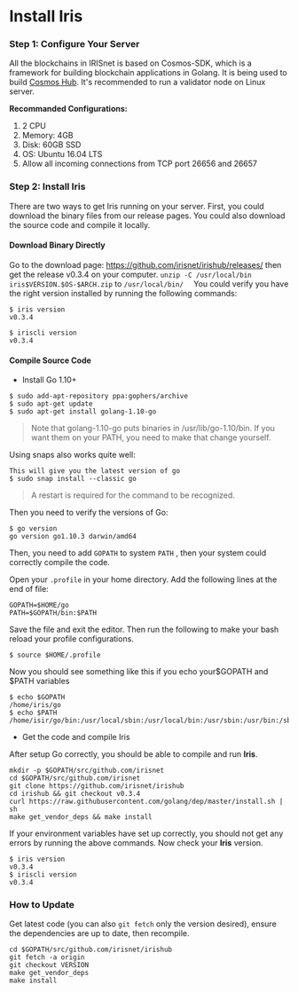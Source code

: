 # Install Iris

### Step 1: Configure Your Server

All the blockchains in IRISnet is based on Cosmos-SDK, which is a framework for building blockchain applications in Golang. It is being used to build [Cosmos Hub](https://cosmos.network/). It's recommended to run a validator node on Linux server.

**Recommanded Configurations:**

1. 2 CPU
2. Memory: 4GB
3. Disk: 60GB SSD
4. OS: Ubuntu 16.04 LTS
5. Allow all incoming connections from TCP port 26656 and 26657

### Step 2: Install Iris

There are two ways to get Iris running on your server. First, you could download the binary files from our release pages. You could also download the source code and compile it locally.

#### Download Binary Directly

Go to the download page: https://github.com/irisnet/irishub/releases/  then get the release v0.3.4 on your computer.
`unzip -C /usr/local/bin  iris$VERSION.$OS-$ARCH.zip` to `/usr/local/bin/  ` You could verify you have the right version installed by running the following commands:

```
$ iris version
v0.3.4

$ iriscli version
v0.3.4
```

#### Compile Source Code

- Install Go 1.10+

```
$ sudo add-apt-repository ppa:gophers/archive
$ sudo apt-get update
$ sudo apt-get install golang-1.10-go
```

> Note that golang-1.10-go puts binaries in /usr/lib/go-1.10/bin. If you want them on your PATH, you need to make that change yourself.

Using snaps also works quite well:

```
This will give you the latest version of go
$ sudo snap install --classic go
```

> A restart is required for the command to be recognized.

Then you need to verify the versions of Go:

```
$ go version
go version go1.10.3 darwin/amd64
```

Then, you need to add `GOPATH` to system `PATH` , then your system could correctly compile the code.

Open your `.profile` in your home directory. Add the following lines at the end of file:

```
GOPATH=$HOME/go
PATH=$GOPATH/bin:$PATH
```

Save the file and exit the editor. Then run the following to make your bash reload your profile configurations.

```
$ source $HOME/.profile
```

Now you should see something like this if you echo your\$GOPATH and \$PATH variables

```
$ echo $GOPATH
/home/iris/go
$ echo $PATH
/home/isir/go/bin:/usr/local/sbin:/usr/local/bin:/usr/sbin:/usr/bin:/sbin:/bin
```

- Get the code and compile Iris

After setup Go correctly, you should be able to compile and run **Iris**.

```
mkdir -p $GOPATH/src/github.com/irisnet
cd $GOPATH/src/github.com/irisnet
git clone https://github.com/irisnet/irishub
cd irishub && git checkout v0.3.4
curl https://raw.githubusercontent.com/golang/dep/master/install.sh | sh
make get_vendor_deps && make install
```

If your environment variables have set up correctly, you should not get any errors by running the above commands.
Now check your **Iris** version.

```
$ iris version
v0.3.4
$ iriscli version
v0.3.4
```

### How to Update

Get latest code (you can also `git fetch` only the version desired), ensure the dependencies are up to date, then recompile.

```
cd $GOPATH/src/github.com/irisnet/irishub
git fetch -a origin
git checkout VERSION
make get_vendor_deps
make install
```